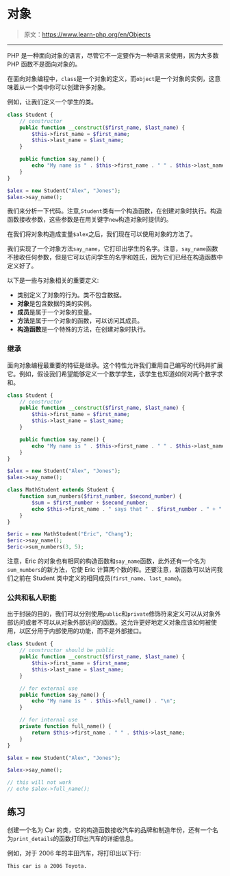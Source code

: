 # 对象

> 原文：<https://www.learn-php.org/en/Objects>

* * *

PHP 是一种面向对象的语言，尽管它不一定要作为一种语言来使用，因为大多数 PHP 函数不是面向对象的。

在面向对象编程中，`class`是一个对象的定义，而`object`是一个对象的实例，这意味着从一个类中你可以创建许多对象。

例如，让我们定义一个学生的类。

```php
class Student {
    // constructor
    public function __construct($first_name, $last_name) {
        $this->first_name = $first_name;
        $this->last_name = $last_name;
    }

    public function say_name() {
        echo "My name is " . $this->first_name . " " . $this->last_name . ".\n";
    }
}

$alex = new Student("Alex", "Jones");
$alex->say_name(); 
```

我们来分析一下代码。注意,`Student`类有一个构造函数，在创建对象时执行。构造函数接收参数，这些参数是在用关键字`new`构造对象时提供的。

在我们将对象构造成变量`$alex`之后，我们现在可以使用对象的方法了。

我们实现了一个对象方法`say_name`，它打印出学生的名字。注意，`say_name`函数不接收任何参数，但是它可以访问学生的名字和姓氏，因为它们已经在构造函数中定义好了。

以下是一些与对象相关的重要定义:

*   类别定义了对象的行为。类不包含数据。
*   **对象**是包含数据的类的实例。
*   **成员**是属于一个对象的变量。
*   **方法**是属于一个对象的函数，可以访问其成员。
*   **构造函数**是一个特殊的方法，在创建对象时执行。

### 继承

面向对象编程最重要的特征是继承。这个特性允许我们重用自己编写的代码并扩展它。例如，假设我们希望能够定义一个数学学生，该学生也知道如何对两个数字求和。

```php
class Student {
    // constructor
    public function __construct($first_name, $last_name) {
        $this->first_name = $first_name;
        $this->last_name = $last_name;
    }

    public function say_name() {
        echo "My name is " . $this->first_name . " " . $this->last_name . ".\n";
    }
}

$alex = new Student("Alex", "Jones");
$alex->say_name();

class MathStudent extends Student {
    function sum_numbers($first_number, $second_number) {
        $sum = $first_number + $second_number;
        echo $this->first_name . " says that " . $first_number . " + " . $second_number . " is " . $sum;
    }
}

$eric = new MathStudent("Eric", "Chang");
$eric->say_name();
$eric->sum_numbers(3, 5); 
```

注意，Eric 的对象也有相同的构造函数和`say_name`函数，此外还有一个名为`sum_numbers`的新方法，它使 Eric 计算两个数的和。还要注意，新函数可以访问我们之前在 Student 类中定义的相同成员(`first_name`、`last_name`)。

### 公共和私人职能

出于封装的目的，我们可以分别使用`public`和`private`修饰符来定义可以从对象外部访问或者不可以从对象外部访问的函数。这允许更好地定义对象应该如何被使用，以区分用于内部使用的功能，而不是外部接口。

```php
class Student {
    // constructor should be public
    public function __construct($first_name, $last_name) {
        $this->first_name = $first_name;
        $this->last_name = $last_name;
    }

    // for external use
    public function say_name() {
        echo "My name is " . $this->full_name() . "\n";
    }

    // for internal use
    private function full_name() {
        return $this->first_name . " " . $this->last_name;
    }
}

$alex = new Student("Alex", "Jones");

$alex->say_name();

// this will not work
// echo $alex->full_name(); 
```

## 练习

创建一个名为 Car 的类，它的构造函数接收汽车的品牌和制造年份，还有一个名为`print_details`的函数打印出汽车的详细信息。

例如，对于 2006 年的丰田汽车，将打印出以下行:

`This car is a 2006 Toyota.`